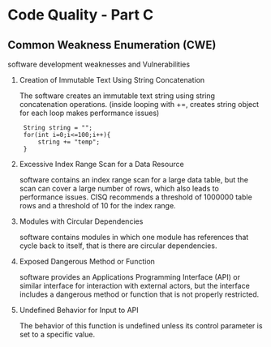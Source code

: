# Code Quality - Part C

## Common Weakness Enumeration (CWE)

software development weaknesses and Vulnerabilities

1. Creation of Immutable Text Using String Concatenation

    The software creates an immutable text string using string concatenation operations. (inside looping with +=, creates string object for each loop makes performance issues)

        String string = "";
        for(int i=0;i<=100;i++){
            string += "temp";
        }

2. Excessive Index Range Scan for a Data Resource

    software contains an index range scan for a large data table, but the scan can cover a large number of rows, which also leads to performance issues. CISQ recommends a threshold of 1000000 table rows and a threshold of 10 for the index range.

3. Modules with Circular Dependencies

    software contains modules in which one module has references that cycle back to itself, that is there are circular dependencies.

4. Exposed Dangerous Method or Function

    software provides an Applications Programming Interface (API) or similar interface for interaction with external actors, but the interface includes a dangerous method or function that is not properly restricted.

5. Undefined Behavior for Input to API

    The behavior of this function is undefined unless its control parameter is set to a specific value.

